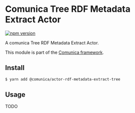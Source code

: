 # Comunica Tree RDF Metadata Extract Actor

[![npm version](https://badge.fury.io/js/%40comunica%2Factor-rdf-metadata-extract-tree.svg)](https://www.npmjs.com/package/@comunica/actor-rdf-metadata-extract-tree)

A comunica Tree RDF Metadata Extract Actor.

This module is part of the [Comunica framework](https://github.com/comunica/comunica).

## Install

```bash
$ yarn add @comunica/actor-rdf-metadata-extract-tree
```

## Usage

TODO
